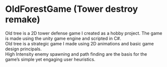 # OldForestGame (Tower destroy remake)

Old tree is a 2D tower defense game I created as a hobby project. 
The game is made using the unity game engine and scripted in C#.  
  Old tree is a strategic game I made using 2D animations and basic game design principals.  
  High Intensity enemy spawning and path finding are the basis for the game’s simple yet engaging user heuristics. 
